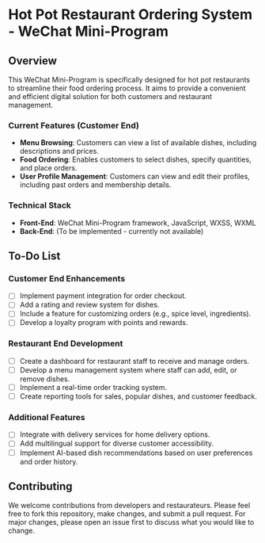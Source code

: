 # Hot Pot Restaurant Ordering System - WeChat Mini-Program

## Overview

This WeChat Mini-Program is specifically designed for hot pot restaurants to streamline their food ordering process. It aims to provide a convenient and efficient digital solution for both customers and restaurant management.

### Current Features (Customer End)
- **Menu Browsing**: Customers can view a list of available dishes, including descriptions and prices.
- **Food Ordering**: Enables customers to select dishes, specify quantities, and place orders.
- **User Profile Management**: Customers can view and edit their profiles, including past orders and membership details.

### Technical Stack
- **Front-End**: WeChat Mini-Program framework, JavaScript, WXSS, WXML
- **Back-End**: (To be implemented - currently not available)

## To-Do List

### Customer End Enhancements
- [ ] Implement payment integration for order checkout.
- [ ] Add a rating and review system for dishes.
- [ ] Include a feature for customizing orders (e.g., spice level, ingredients).
- [ ] Develop a loyalty program with points and rewards.

### Restaurant End Development
- [ ] Create a dashboard for restaurant staff to receive and manage orders.
- [ ] Develop a menu management system where staff can add, edit, or remove dishes.
- [ ] Implement a real-time order tracking system.
- [ ] Create reporting tools for sales, popular dishes, and customer feedback.

### Additional Features
- [ ] Integrate with delivery services for home delivery options.
- [ ] Add multilingual support for diverse customer accessibility.
- [ ] Implement AI-based dish recommendations based on user preferences and order history.

## Contributing

We welcome contributions from developers and restaurateurs. Please feel free to fork this repository, make changes, and submit a pull request. For major changes, please open an issue first to discuss what you would like to change.
